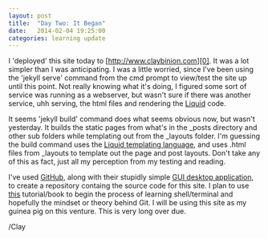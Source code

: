 ```yaml
---
layout: post
title:  "Day Two: It Began"
date:   2014-02-04 19:25:00
categories: learning update
---
```


I 'deployed' this site today to [http://www.claybinion.com][0]. It was a lot simpler than I was anticipating. I was a little worried, since I've been using the 'jekyll serve' command from the cmd prompt to view/test the site up until this point. Not really knowing what it's doing, I figured some sort of service was running as a webserver, but wasn't sure if there was another service, uhh serving, the html files and rendering the [Liquid][1] code. 

It seems 'jekyll build' command does what seems obvious now, but wasn't yesterday. It builds the static pages from what's in the _posts directory and other sub folders while templating out from the _layouts folder. I'm guessing the build command uses the [Liquid templating language][1], and uses .html files from _layouts to template out the page and post layouts. Don't take any of this as fact, just all my perception from my testing and reading.

I've used [GitHub][3], along with their stupidly simple [GUI desktop application][4], to create a repository containg the source code for this site. I plan to use [this][2] tutorial/book to begin the process of learning shell/terminal and hopefully the mindset or theory behind Git. I will be using this site as my guinea pig on this venture. This is very long over due.

/Clay



[0]: http://www.claybinion.com/
[1]: http://liquidmarkup.org/
[2]: http://git-scm.com/book/en/Getting-Started-Git-Basics
[3]: http://www.github.com/
[4]: http://windows.github.com/

